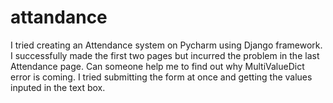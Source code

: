 # attandance
I tried creating an Attendance system on Pycharm using Django framework. I successfully made the first two pages but incurred the problem in the last Attendance page. Can someone help me to find out why MultiValueDict error is coming. I tried submitting the form at once and getting the values inputed in the text box.
